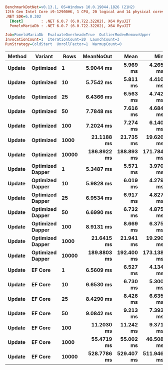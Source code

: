 ``` ini

BenchmarkDotNet=v0.13.1, OS=Windows 10.0.19044.1826 (21H2)
12th Gen Intel Core i9-12900HK, 1 CPU, 20 logical and 14 physical cores
.NET SDK=6.0.302
  [Host]        : .NET 6.0.7 (6.0.722.32202), X64 RyuJIT
  PomeloMariaDb : .NET 6.0.7 (6.0.722.32202), X64 RyuJIT

Job=PomeloMariaDb  EvaluateOverhead=True  OutlierMode=RemoveUpper  
InvocationCount=1  IterationCount=20  LaunchCount=3  
RunStrategy=ColdStart  UnrollFactor=1  WarmupCount=0  

```
|      Method |         Variant |  Rows |   MeanNoOut |       Mean |        Min |         Q1 |     Median |         Q3 |        Max |
|------------ |---------------- |------ |------------:|-----------:|-----------:|-----------:|-----------:|-----------:|-----------:|
| **Update** |       **Optimized** |     **1** |   **5.9044 ms** |   **5.969 ms** |   **4.265 ms** |   **5.279 ms** |   **6.017 ms** |   **6.455 ms** |   **8.065 ms** |
| **Update** |       **Optimized** |    **10** |   **5.7542 ms** |   **5.811 ms** |   **4.410 ms** |   **5.289 ms** |   **5.785 ms** |   **6.306 ms** |   **7.602 ms** |
| **Update** |       **Optimized** |    **25** |   **6.4366 ms** |   **6.563 ms** |   **4.742 ms** |   **5.841 ms** |   **6.425 ms** |   **7.222 ms** |   **9.388 ms** |
| **Update** |       **Optimized** |    **50** |   **7.7848 ms** |   **7.616 ms** |   **4.684 ms** |   **6.624 ms** |   **8.062 ms** |   **8.525 ms** |  **12.364 ms** |
| **Update** |       **Optimized** |   **100** |   **7.2024 ms** |   **7.274 ms** |   **6.140 ms** |   **6.765 ms** |   **7.233 ms** |   **7.711 ms** |   **9.781 ms** |
| **Update** |       **Optimized** |  **1000** |  **21.1188 ms** |  **21.735 ms** |  **19.626 ms** |  **20.260 ms** |  **20.800 ms** |  **22.772 ms** |  **28.302 ms** |
| **Update** |       **Optimized** | **10000** | **186.8922 ms** | **188.893 ms** | **171.784 ms** | **181.444 ms** | **186.359 ms** | **194.530 ms** | **216.170 ms** |
| **Update** | **Optimized Dapper** |     **1** |   **5.3487 ms** |   **5.571 ms** |   **3.970 ms** |   **4.836 ms** |   **5.348 ms** |   **5.834 ms** |  **10.353 ms** |
| **Update** | **Optimized Dapper** |    **10** |   **5.9828 ms** |   **6.019 ms** |   **4.279 ms** |   **5.179 ms** |   **6.071 ms** |   **6.775 ms** |   **7.926 ms** |
| **Update** | **Optimized Dapper** |    **25** |   **6.9534 ms** |   **6.917 ms** |   **4.827 ms** |   **6.209 ms** |   **6.955 ms** |   **7.537 ms** |   **9.026 ms** |
| **Update** | **Optimized Dapper** |    **50** |   **6.6990 ms** |   **6.732 ms** |   **4.875 ms** |   **5.993 ms** |   **6.804 ms** |   **7.223 ms** |   **9.576 ms** |
| **Update** | **Optimized Dapper** |   **100** |   **8.9131 ms** |   **8.669 ms** |   **6.375 ms** |   **8.054 ms** |   **8.937 ms** |   **9.418 ms** |  **11.016 ms** |
| **Update** | **Optimized Dapper** |  **1000** |  **21.6415 ms** |  **21.941 ms** |  **19.290 ms** |  **20.550 ms** |  **21.534 ms** |  **22.907 ms** |  **26.840 ms** |
| **Update** | **Optimized Dapper** | **10000** | **189.8803 ms** | **192.400 ms** | **173.138 ms** | **183.786 ms** | **187.815 ms** | **199.144 ms** | **221.522 ms** |
| **Update** |          **EF Core** |     **1** |   **6.5609 ms** |   **6.527 ms** |   **4.134 ms** |   **5.761 ms** |   **6.594 ms** |   **7.212 ms** |  **10.255 ms** |
| **Update** |          **EF Core** |    **10** |   **6.6530 ms** |   **6.730 ms** |   **5.300 ms** |   **5.971 ms** |   **6.593 ms** |   **7.312 ms** |   **9.470 ms** |
| **Update** |          **EF Core** |    **25** |   **8.4290 ms** |   **8.426 ms** |   **6.635 ms** |   **7.667 ms** |   **8.401 ms** |   **9.173 ms** |  **10.425 ms** |
| **Update** |          **EF Core** |    **50** |   **9.0842 ms** |   **9.213 ms** |   **7.393 ms** |   **8.622 ms** |   **9.069 ms** |   **9.786 ms** |  **12.382 ms** |
| **Update** |          **EF Core** |   **100** |  **11.2030 ms** |  **11.242 ms** |   **9.371 ms** |  **10.595 ms** |  **11.073 ms** |  **12.116 ms** |  **13.624 ms** |
| **Update** |          **EF Core** |  **1000** |  **55.4719 ms** |  **55.002 ms** |  **46.508 ms** |  **54.291 ms** |  **55.411 ms** |  **56.619 ms** |  **58.576 ms** |
| **Update** |          **EF Core** | **10000** | **528.7786 ms** | **529.407 ms** | **511.946 ms** | **524.009 ms** | **528.966 ms** | **534.184 ms** | **549.597 ms** |
